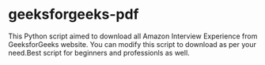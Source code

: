 geeksforgeeks-pdf
=================

This Python script aimed to download all Amazon Interview Experience from GeeksforGeeks website. You can modify this script to download as per your need.Best script for beginners and professionls as well.
